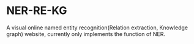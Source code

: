 # NER-RE-KG
A visual online named entity recognition(Relation extraction, Knowledge graph) website, currently only implements the function of NER.
